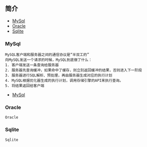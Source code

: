 <h2 id="DataBase">简介</h2>

* [MySql](#MySql)
* [Oracle](#Oracle)
* [Sqlite](#Sqlite)

<h3 id="mysql">MySql</h3>

    MySQL客户端和服务器之间的通信协议是“半双工的”
    向MySQL发送一个请求的时候，MySQL到底做了什么：
    1. 客户端发送一条查询给服务器
    2. 服务器先查询缓冲，如果命中了缓存，则立刻返回缓冲的结果，否则进入下一阶段
    3. 服务器进行SQL解析、预处理，再由服务器生成对应的执行计划
    4. MySQL根据优化器生成的执行计划，调用存储引擎的API来执行查询。
    5. 将结果返回给客户端

 *   [MySql](/DB/MySql/README.md)
    
<h3 id="oracle">Oracle</h3>

    Oracle
    
 <h3 id="sqlite">Sqlite</h3>

    Sqlite
